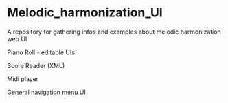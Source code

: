 # Melodic_harmonization_UI
A repository for gathering infos and examples about melodic harmonization web UI

Piano Roll - editable UIs 

Score Reader (XML)

Midi player

General navigation menu UI

